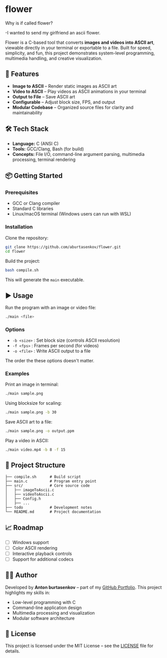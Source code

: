 # flower

Why is if called flower?

-I wanted to send my girlfriend an ascii flower.

Flower is a C-based tool that converts **images and videos into ASCII art**, viewable directly in your terminal or exportable to a file. Built for speed, simplicity, and fun, this project demonstrates system-level programming, multimedia handling, and creative visualization.

## 🚀 Features

* **Image to ASCII** – Render static images as ASCII art
* **Video to ASCII** – Play videos as ASCII animations in your terminal
* **Output to File** – Save ASCII art
* **Configurable** – Adjust block size, FPS, and output
* **Modular Codebase** – Organized source files for clarity and maintainability

## 🛠️ Tech Stack

* **Language:** C (ANSI C)
* **Tools:** GCC/Clang, Bash (for build)
* **Concepts:** File I/O, command-line argument parsing, multimedia processing, terminal rendering

## 📦 Getting Started

### Prerequisites

* GCC or Clang compiler
* Standard C libraries
* Linux/macOS terminal (Windows users can run with WSL)

### Installation

Clone the repository:

```bash
git clone https://github.com/aburtasenkov/flower.git
cd flower
```

Build the project:

```bash
bash compile.sh
```

This will generate the `main` executable.

## ▶️ Usage

Run the program with an image or video file:

```bash
./main <file>
```

### Options

* `-b <size>` : Set block size (controls ASCII resolution)
* `-f <fps>`  : Frames per second (for videos)
* `-o <file>` : Write ASCII output to a file

The order the these options doesn't matter.

### Examples

Print an image in terminal:

```bash
./main sample.png
```

Using blocksize for scaling:

```bash
./main sample.png -b 30
```

Save ASCII art to a file:

```bash
./main sample.png -o output.ppm
```

Play a video in ASCII:

```bash
./main video.mp4 -b 8 -f 15
```

## 📂 Project Structure

```
├── compile.sh      # Build script
├── main.c          # Program entry point
├── src/            # Core source code
│   ├── imageToAscii.c
│   ├── videoToAscii.c
│   ├── Config.h
│   ├── ...
├── todo            # Development notes
└── README.md       # Project documentation
```

## 📈 Roadmap

* [ ] Windows support
* [ ] Color ASCII rendering
* [ ] Interactive playback controls
* [ ] Support for additional codecs

## 🧑‍💻 Author

Developed by **Anton burtasenkov** – part of my [GitHub Portfolio](https://github.com/aburtasenkov). This project highlights my skills in:

* Low-level programming with C
* Command-line application design
* Multimedia processing and visualization
* Modular software architecture

## 📜 License

This project is licensed under the MIT License – see the [LICENSE](LICENSE) file for details.
